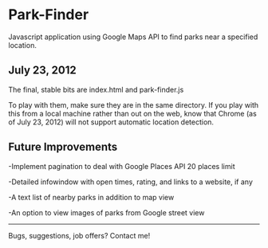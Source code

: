 Park-Finder
===========

Javascript application using Google Maps API to find parks near a specified location.

July 23, 2012
-------------

The final, stable bits are index.html and park-finder.js

To play with them, make sure they are in the same directory. If you play with this from a local machine rather 
than out on the web, know that Chrome (as of July 23, 2012) will not support automatic location detection.

Future Improvements
-------------------
-Implement pagination to deal with Google Places API 20 places limit

-Detailed infowindow with open times, rating, and links to a website, if any

-A text list of nearby parks in addition to map view

-An option to view images of parks from Google street view

--------------------
Bugs, suggestions, job offers? Contact me!